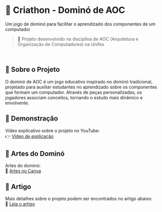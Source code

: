 # 🎲 Criathon - Dominó de AOC
Um jogo de dominó para facilitar o aprendizado dos componentes de um computador
> 📌 Projeto desenvolvido na disciplina de AOC (Arquitetura e Organização de Computadores) na Unifes
<br/>

## 📢 Sobre o Projeto
O dominó de AOC é um jogo educativo inspirado no dominó tradicional, projetado para auxiliar estudantes no aprendizado sobre os componentes que formam um computador. Através de peças personalizadas, os jogadores associam conceitos, tornando o estudo mais dinâmico e envolvente.

## 🎥 Demonstração
Vídeo explicativo sobre o projeto no YouTube:
<br/>
👉 [Vídeo de explicação](https://www.youtube.com/watch?v=JidyT_JJdAI)
<br/>

## 🎨 Artes do Dominó
Artes do dominó:
<br/>
🎨 [Artes no Canva](https://www.canva.com/design/DAGcGPP5Ofs/bO2MaAwVJ7AeWid9OyKDIA/view?utlId=h01f2b8ea79#5)
<br/>

## 📄 Artigo
Mais detalhes sobre o projeto podem ser encontrados no artigo abaixo:
<br/>
📖 [Leia o artigo]()
